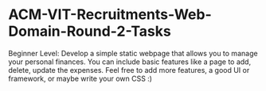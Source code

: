 # ACM-VIT-Recruitments-Web-Domain-Round-2-Tasks
Beginner Level: Develop a simple static webpage that allows you to manage your personal finances. You can include basic features like a page to add, delete, update the expenses. Feel free to add more features, a good UI or framework, or maybe write your own CSS :)
